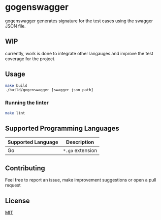 # gogenswagger

gogenswagger generates signature for the test cases using the swagger JSON file.

## WIP

currently, work is done to integrate other langauges and improve the test coverage for the project.

## Usage

```bash
make build
./build/gogenswagger [swagger json path]
```

### Running the linter

```bash
make lint
```

## Supported Programming Languages

| Supported Language | Description      |
| ------------------ | ---------------- |
| Go                 | `*.go` extension |

## Contributing

Feel free to report an issue, make improvement suggestions or open a pull request

## License

[MIT](https://choosealicense.com/licenses/mit/)
